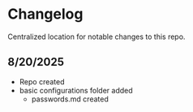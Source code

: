 # Changelog

Centralized location for notable changes to this repo.

## 8/20/2025

* Repo created
* basic configurations folder added
    * passwords.md created